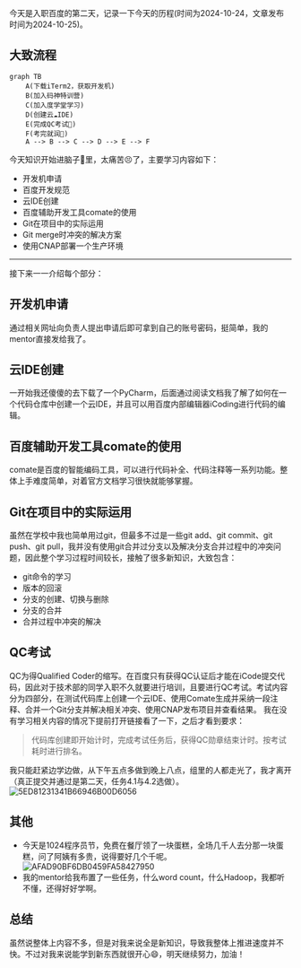 今天是入职百度的第二天，记录一下今天的历程(时间为2024-10-24，文章发布时间为2024-10-25)。

## 大致流程

```mermaid
graph TB
    A(下载iTerm2，获取开发机)
    B(加入码神特训营)
    C(加入度学堂学习)
    D(创建云☁️IDE)
    E(完成QC考试💯)
    F(考完就润🏃)
    A --> B --> C --> D --> E --> F
```

今天知识开始进脑子🧠里，太痛苦😣了，主要学习内容如下：
- 开发机申请
- 百度开发规范
- 云IDE创建
- 百度辅助开发工具comate的使用
- Git在项目中的实际运用
- Git merge时冲突的解决方案
- 使用CNAP部署一个生产环境

---
接下来一一介绍每个部分：

## 开发机申请
通过相关网址向负责人提出申请后即可拿到自己的账号密码，挺简单，我的mentor直接发给我了。

## 云IDE创建
一开始我还傻傻的去下载了一个PyCharm，后面通过阅读文档我了解了如何在一个代码仓库中创建一个云IDE，并且可以用百度内部编辑器iCoding进行代码的编辑。

## 百度辅助开发工具comate的使用
comate是百度的智能编码工具，可以进行代码补全、代码注释等一系列功能。整体上手难度简单，对着官方文档学习很快就能够掌握。

## Git在项目中的实际运用
虽然在学校中我也简单用过git，但最多不过是一些git add、git commit、git push、git pull，我并没有使用git合并过分支以及解决分支合并过程中的冲突问题，因此整个学习过程时间较长，接触了很多新知识，大致包含：
- git命令的学习
- 版本的回滚
- 分支的创建、切换与删除
- 分支的合并
- 合并过程中冲突的解决

## QC考试
QC为得Qualified Coder的缩写。在百度只有获得QC认证后才能在iCode提交代码，因此对于技术部的同学入职不久就要进行培训，且要进行QC考试。考试内容分为四部分，在测试代码库上创建一个云IDE、使用Comate生成并采纳一段注释、合并一个Git分支并解决相关冲突、使用CNAP发布项目并查看结果。
我在没有学习相关内容的情况下提前打开链接看了一下，之后才看到要求：

> 代码库创建即开始计时，完成考试任务后，获得QC勋章结束计时。按考试耗时进行排名。

我只能赶紧边学边做，从下午五点多做到晚上八点，组里的人都走光了，我才离开（真正提交并通过是第二天，任务4.1与4.2选做）。
![5ED81231341B66946B00D6056](https://github.com/user-attachments/assets/1208c004-8f0c-4499-94ec-141da7bb2da5)

## 其他
- 今天是1024程序员节，免费在餐厅领了一块蛋糕，全场几千人去分那一块蛋糕，问了阿姨有多贵，说得要好几个千呢。
![AFAD90BF6DB0459FA58427950](https://github.com/user-attachments/assets/a07326fb-59bd-4307-b4e5-5af1d4c5f8a3)
- 我的mentor给我布置了一些任务，什么word count，什么Hadoop，我都听不懂，还得好好学啊。

## 总结
虽然说整体上内容不多，但是对我来说全是新知识，导致我整体上推进速度并不快。不过对我来说能学到新东西就很开心😄，明天继续努力，加油！